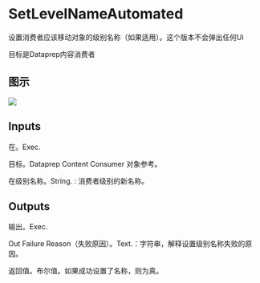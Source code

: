 # SetLevelNameAutomated

设置消费者应该移动对象的级别名称（如果适用）。这个版本不会弹出任何Ui

目标是Dataprep内容消费者

## 图示

![]($-20221218-18361503.png)

## Inputs

在。Exec.

目标。Dataprep Content Consumer 对象参考。

在级别名称。String. : 消费者级别的新名称。 

## Outputs

输出。Exec.

Out Failure Reason（失败原因）。Text.：字符串，解释设置级别名称失败的原因。

返回值。布尔值。如果成功设置了名称，则为真。
